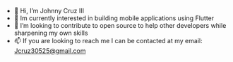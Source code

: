 - 👋 Hi, I’m Johnny Cruz III 
- 🌱 Im currently interested in building mobile applications using Flutter
- 💞️ I’m looking to contribute to open source to help other developers while sharpening my own skills
- 📫 If you are looking to reach me I can be contacted at my email: Jcruz30525@gmail.com

<!---
Jcruz525/Jcruz525 is a ✨ special ✨ repository because its `README.md` (this file) appears on your GitHub profile.
You can click the Preview link to take a look at your changes.
--->
